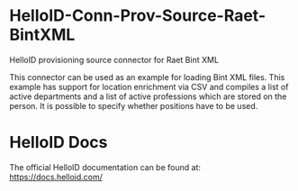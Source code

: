 # HelloID-Conn-Prov-Source-Raet-BintXML
HelloID provisioning source connector for Raet Bint XML
 
This connector can be used as an example for loading Bint XML files. This example has support for location enrichment via CSV and compiles a list of active departments and a list of active professions which are stored on the person.
It is possible to specify whether positions have to be used.
 
# HelloID Docs
The official HelloID documentation can be found at: https://docs.helloid.com/
